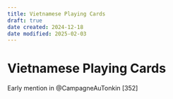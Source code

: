 ```yaml
---
title: Vietnamese Playing Cards
draft: true
date created: 2024-12-18
date modified: 2025-02-03
---
```

# Vietnamese Playing Cards

Early mention in @CampagneAuTonkin [352]
